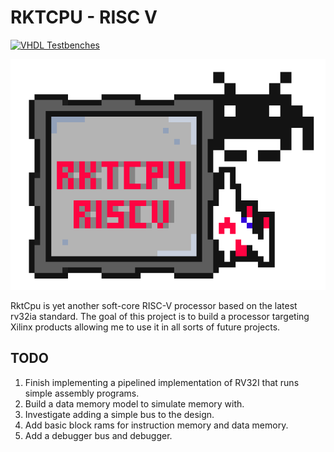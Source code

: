 # RKTCPU - RISC V

[![VHDL Testbenches](https://github.com/sweeneyal/scrv/actions/workflows/scrv_tests.yml/badge.svg)](https://github.com/sweeneyal/rktcpu-riscv/actions/workflows/scrv_tests.yml)

![alttext](docs/rktcpu_riscv.png)

RktCpu is yet another soft-core RISC-V processor based on the latest rv32ia standard. The goal of this project is to build a processor targeting Xilinx products allowing me to use it in all sorts of future projects. 

## TODO
1. Finish implementing a pipelined implementation of RV32I that runs simple assembly programs.
2. Build a data memory model to simulate memory with.
3. Investigate adding a simple bus to the design.
4. Add basic block rams for instruction memory and data memory.
5. Add a debugger bus and debugger.